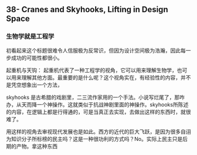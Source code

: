 ## 38- Cranes and Skyhooks, Lifting in Design Space

### 生物学就是工程学
初看起来这个标题很难令人信服极为反常识，但因为设计空间极为浩瀚，因此每一步成功的可能性都很小。

起重机与天钩：
起重机代表了一种工程学的视角，它可以用来理解生物学，也可以用来理解其他方面。最重要的是什么呢？这个视角实在，有经验性的内容，并不是凭空想象出一个方法， 

skyhooks 是古希腊的戏剧里，二三流作家用的一个手法。小说写烂尾了，那咋办，从天而降一个神操作。这就类似于抗战神剧里面的神操作。skyhooks所陈述的内容，在逻辑上都是行得通的，可是当真正去实现，去做出这样的东西时，就很难了。



用这样的视角去审视现代发展也是如此。西方的近代的巨大飞跃，是因为很多自诩为知识分子所标榜的民主吗？这是一种很功利的方式吗？No。实际上民主只是后期的产物。拿这种东西
